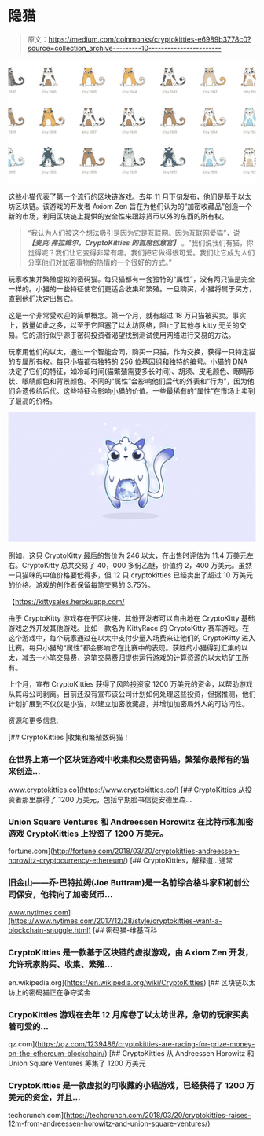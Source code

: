 # 隐猫

> 原文：<https://medium.com/coinmonks/cryptokitties-e6989b3778c0?source=collection_archive---------10----------------------->

![](img/5e3998e9dc608e859b9933501cf96f0e.png)

这些小猫代表了第一个流行的区块链游戏。去年 11 月下旬发布，他们是基于以太坊区块链。该游戏的开发者 Axiom Zen 旨在为他们认为的“加密收藏品”创造一个新的市场，利用区块链上提供的安全性来跟踪货币以外的东西的所有权。

> “我认为人们被这个想法吸引是因为它是互联网。因为互联网爱猫”，说 ***【麦克·弗拉维尔，CryptoKitties 的首席创意官】*** 。“我们说我们有猫，你觉得呢？我们让它变得非常有趣。我们把它做得很可爱。我们让它成为人们分享他们对加密事物的热情的一个很好的方式。”

玩家收集并繁殖虚拟的密码猫。每只猫都有一套独特的“属性”，没有两只猫是完全一样的。小猫的一些特征使它们更适合收集和繁殖。一旦购买，小猫将属于买方，直到他们决定出售它。

这是一个非常受欢迎的简单概念。第一个月，就有超过 18 万只猫被买卖。事实上，数量如此之多，以至于它阻塞了以太坊网络，阻止了其他与 kitty 无关的交易。它的流行似乎源于密码投资者渴望找到测试使用网络进行交易的方法。

玩家用他们的以太，通过一个智能合同，购买一只猫，作为交换，获得一只特定猫的专属所有权。每只小猫都有独特的 256 位基因组和独特的编号。小猫的 DNA 决定了它们的特征，如冷却时间(猫繁殖需要多长时间)、胡须、皮毛颜色、眼睛形状、眼睛颜色和背景颜色。不同的“属性”会影响他们后代的外表和“行为”，因为他们会遗传给后代。这些特征会影响小猫的价值。一些最稀有的“属性”在市场上卖到了最高的价格。

![](img/087b19353e275781f3962e64ef12cc7f.png)

例如，这只 CryptoKitty 最后的售价为 246 以太，在出售时评估为 11.4 万美元左右。CryptoKitty 总共交易了 40，000 多份乙醚，价值约 2，400 万美元。虽然一只猫咪的中值价格要低得多，但 12 只 cryptokitties 已经卖出了超过 10 万美元的价格。游戏的创作者保留每笔交易的 3.75%。

【https://kittysales.herokuapp.com/ 

由于 CryptoKitty 游戏存在于区块链，其他开发者可以自由地在 CryptoKitty 基础游戏之外开发其他游戏。比如一款名为 KittyRace 的 CryptoKitty 赛车游戏。在这个游戏中，每个玩家通过在以太中支付少量入场费来让他们的 CryptoKitty 进入比赛。每只小猫的“属性”都会影响它在比赛中的表现。获胜的小猫得到汇集的以太，减去一小笔交易费，这笔交易费归提供运行游戏的计算资源的以太坊矿工所有。

上个月，宣布 CryptoKitties 获得了风险投资家 1200 万美元的资金，以帮助游戏从其母公司剥离。目前还没有宣布该公司计划如何处理这些投资，但据推测，他们计划扩展到不仅仅是小猫，以建立加密收藏品，并增加加密局外人的可访问性。

资源和更多信息:

[](https://www.cryptokitties.co/) [## CryptoKitties |收集和繁殖数码猫！

### 在世界上第一个区块链游戏中收集和交易密码猫。繁殖你最稀有的猫来创造…

www.cryptokitties.co](https://www.cryptokitties.co/) [](http://fortune.com/2018/03/20/cryptokitties-andreessen-horowitz-cryptocurrency-ethereum/) [## CryptoKitties 从投资者那里赢得了 1200 万美元，包括早期脸书信徒安德里森…

### Union Square Ventures 和 Andreessen Horowitz 在比特币和加密游戏 CryptoKitties 上投资了 1200 万美元。

fortune.com](http://fortune.com/2018/03/20/cryptokitties-andreessen-horowitz-cryptocurrency-ethereum/) [](https://www.nytimes.com/2017/12/28/style/cryptokitties-want-a-blockchain-snuggle.html) [## CryptoKitties，解释道...通常

### 旧金山——乔·巴特拉姆(Joe Buttram)是一名前综合格斗家和初创公司保安，他转向了加密货币…

www.nytimes.com](https://www.nytimes.com/2017/12/28/style/cryptokitties-want-a-blockchain-snuggle.html)  [## 密码猫-维基百科

### CryptoKitties 是一款基于区块链的虚拟游戏，由 Axiom Zen 开发，允许玩家购买、收集、繁殖…

en.wikipedia.org](https://en.wikipedia.org/wiki/CryptoKitties) [](https://qz.com/1239486/cryptokitties-are-racing-for-prize-money-on-the-ethereum-blockchain/) [## 区块链以太坊上的密码猫正在争夺奖金

### CrypoKitties 游戏在去年 12 月席卷了以太坊世界，急切的玩家买卖着可爱的…

qz.com](https://qz.com/1239486/cryptokitties-are-racing-for-prize-money-on-the-ethereum-blockchain/) [](https://techcrunch.com/2018/03/20/cryptokitties-raises-12m-from-andreessen-horowitz-and-union-square-ventures/) [## CryptoKitties 从 Andreessen Horowitz 和 Union Square Ventures 筹集了 1200 万美元

### CryptoKitties 是一款虚拟的可收藏的小猫游戏，已经获得了 1200 万美元的资金，并且…

techcrunch.com](https://techcrunch.com/2018/03/20/cryptokitties-raises-12m-from-andreessen-horowitz-and-union-square-ventures/)